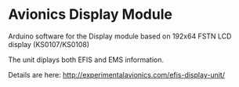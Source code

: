 # Avionics Display Module

Arduino software for the Display module based on 192x64 FSTN LCD display (KS0107/KS0108)

The unit diplays both EFIS and EMS information.

Details are here: http://experimentalavionics.com/efis-display-unit/
 
